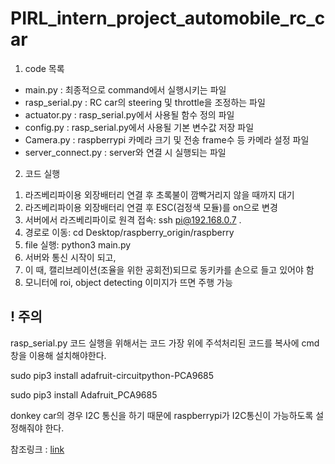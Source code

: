 # PIRL_intern_project_automobile_rc_car

1. code 목록
- main.py : 최종적으로 command에서 실행시키는 파일
- rasp_serial.py : RC car의 steering 및 throttle을 조정하는 파일
- actuator.py : rasp_serial.py에서 사용될 함수 정의 파일
- config.py : rasp_serial.py에서 사용될 기본 변수값 저장 파일
- Camera.py : raspberrypi 카메라 크기 및 전송 frame수 등 카메라 설정 파일
- server_connect.py : server와 연결 시 실행되는 파일

2. 코드 실행
1) 라즈베리파이용 외장배터리 연결 후 초록불이 깜빡거리지 않을 때까지 대기
2) 라즈베리파이용 외장배터리 연결 후 ESC(검정색 모듈)를 on으로 변경
3) 서버에서 라즈베리파이로 원격 접속: ssh pi@192.168.0.7 .
4) 경로로 이동: cd Desktop/raspberry_origin/raspberry
5) file 실행: python3 main.py
6) 서버와 통신 시작이 되고,
7) 이 때, 캘리브레이션(조율을 위한 공회전)되므로 동키카를 손으로 들고 있어야 함
8) 모니터에 roi, object detecting 이미지가 뜨면 주행 가능


## ! 주의
rasp_serial.py 코드 실행을 위해서는 코드 가장 위에 주석처리된 코드를 복사에 cmd창을 이용해 설치해야한다.

  sudo pip3 install adafruit-circuitpython-PCA9685
  
  sudo pip3 install Adafruit_PCA9685
  
donkey car의 경우 I2C 통신을 하기 때문에 raspberrypi가 I2C통신이 가능하도록 설정해줘야 한다.

참조링크 : [link](https://learn.sparkfun.com/tutorials/raspberry-pi-spi-and-i2c-tutorial?_ga=2.253783691.2068425467.1587036675-1985686237.1587036675, "ref link")

  
